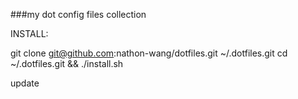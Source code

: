 ###my dot config files collection

INSTALL:

git clone git@github.com:nathon-wang/dotfiles.git ~/.dotfiles.git
cd ~/.dotfiles.git && ./install.sh

update
